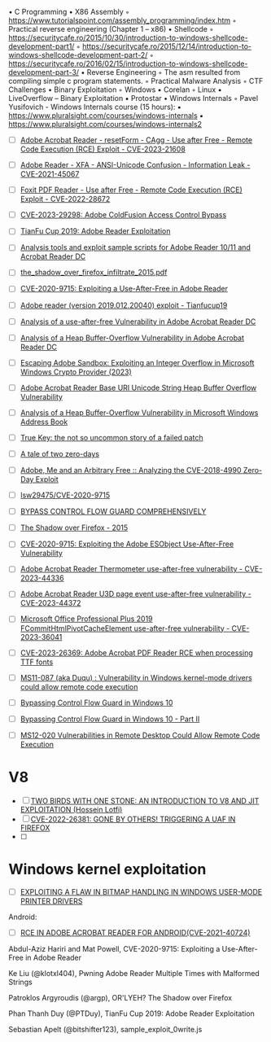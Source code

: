  • C Programming
    • X86 Assembly
        ◦ https://www.tutorialspoint.com/assembly_programming/index.htm 
        ◦ Practical reverse engineering (Chapter 1 – x86)
    • Shellcode
        ◦ https://securitycafe.ro/2015/10/30/introduction-to-windows-shellcode-development-part1/ 
        ◦ https://securitycafe.ro/2015/12/14/introduction-to-windows-shellcode-development-part-2/ 
        ◦ https://securitycafe.ro/2016/02/15/introduction-to-windows-shellcode-development-part-3/ 
    • Reverse Engineering
        ◦ The asm resulted from compiling simple c program statements.
        ◦ Practical Malware Analysis
        ◦ CTF Challenges
    • Binary Exploitation
        ◦ Windows
            ▪ Corelan
        ◦ Linux
            ▪ LiveOverflow – Binary Exploitation
            ▪ Protostar
    • Windows Internals
        ◦ Pavel Yusifovich - Windows Internals course (15 hours):
            ▪ https://www.pluralsight.com/courses/windows-internals
            ▪ https://www.pluralsight.com/courses/windows-internals2



- [ ] [Adobe Acrobat Reader - resetForm - CAgg - Use after Free - Remote Code Execution (RCE) Exploit - CVE-2023-21608](https://hacksys.io/blogs/adobe-reader-resetform-cagg-rce-cve-2023-21608)
- [ ] [Adobe Reader - XFA - ANSI-Unicode Confusion - Information Leak - CVE-2021-45067](https://hacksys.io/blogs/adobe-reader-xfa-ansi-unicode-confusion-information-leak)
- [ ] [Foxit PDF Reader - Use after Free - Remote Code Execution (RCE) Exploit - CVE-2022-28672](https://hacksys.io/blogs/foxit-reader-uaf-rce-jit-spraying-cve-2022-28672)
- [ ] [CVE-2023-29298: Adobe ColdFusion Access Control Bypass](https://www.rapid7.com/blog/post/2023/07/11/cve-2023-29298-adobe-coldfusion-access-control-bypass/)
- [ ] [TianFu Cup 2019: Adobe Reader Exploitation](https://web.archive.org/web/20200506181119/https://starlabs.sg/blog/2020/04/tianfu-cup-2019-adobe-reader-exploitation/)
- [ ] [Analysis tools and exploit sample scripts for Adobe Reader 10/11 and Acrobat Reader DC](https://github.com/bitshifter123/arpwn)
- [ ] [the_shadow_over_firefox_infiltrate_2015.pdf](https://downloads.immunityinc.com/infiltrate-archives/the_shadow_over_firefox_infiltrate_2015.pdf)
- [ ] [CVE-2020-9715: Exploiting a Use-After-Free in Adobe Reader](https://www.thezdi.com/blog/2020/9/2/cve-2020-9715-exploiting-a-use-after-free-in-adobe-reader)
- [ ] [Adobe reader (version 2019.012.20040) exploit - Tianfucup19](https://github.com/zuypt/Tianfucup19-Adobe-exploit/tree/master)
- [ ] [Analysis of a use-after-free Vulnerability in Adobe Acrobat Reader DC](https://blog.exodusintel.com/2021/04/20/analysis-of-a-use-after-free-vulnerability-in-adobe-acrobat-reader-dc/)
- [ ] [Analysis of a Heap Buffer-Overflow Vulnerability in Adobe Acrobat Reader DC](https://blog.exodusintel.com/2021/10/04/analysis-of-a-heap-buffer-overflow-vulnerability-in-adobe-acrobat-reader-dc-2/)
- [ ] [Escaping Adobe Sandbox: Exploiting an Integer Overflow in Microsoft Windows Crypto Provider (2023)](https://blog.exodusintel.com/2023/04/06/escaping-adobe-sandbox-exploiting-an-integer-overflow-in-microsoft-windows/)
- [ ] [Adobe Acrobat Reader Base URI Unicode String Heap Buffer Overflow Vulnerability](https://blog.exodusintel.com/2021/09/17/adobe-acrobat-reader-base-uri-unicode-string-heap-buffer-overflow/)
- [ ] [Analysis of a Heap Buffer-Overflow Vulnerability in Microsoft Windows Address Book](https://blog.exodusintel.com/2021/08/05/analysis-of-a-heap-buffer-overflow-vulnerability-in-microsoft-windows-address-book/)
- [ ] [True Key: the not so uncommon story of a failed patch](https://blog.exodusintel.com/2018/09/10/truekey-the-not-so-uncommon-story-of-a-failed-patch/)
- [ ] [A tale of two zero-days](https://www.welivesecurity.com/2018/05/15/tale-two-zero-days/)
- [ ] [Adobe, Me and an Arbitrary Free :: Analyzing the CVE-2018-4990 Zero-Day Exploit](https://srcincite.io/blog/2018/05/21/adobe-me-and-a-double-free.html)
- [ ] [lsw29475/CVE-2020-9715](https://github.com/lsw29475/CVE-2020-9715/blob/main/exp.js)
- [ ] [BYPASS CONTROL FLOW GUARD COMPREHENSIVELY](https://www.blackhat.com/docs/us-15/materials/us-15-Zhang-Bypass-Control-Flow-Guard-Comprehensively-wp.pdf)
- [ ] [The Shadow over Firefox - 2015](https://downloads.immunityinc.com/infiltrate-archives/the_shadow_over_firefox_infiltrate_2015.pdf)
- [ ] [CVE-2020-9715: Exploiting the Adobe ESObject Use-After-Free Vulnerability](https://www.pixiepointsecurity.com/blog/nday-cve-2020-9715.html)
- [ ] [Adobe Acrobat Reader Thermometer use-after-free vulnerability - CVE-2023-44336](https://talosintelligence.com/vulnerability_reports/TALOS-2023-1794)
- [ ] [Adobe Acrobat Reader U3D page event use-after-free vulnerability - CVE-2023-44372](https://talosintelligence.com/vulnerability_reports/TALOS-2023-1842)
- [ ] [Microsoft Office Professional Plus 2019 FCommitHtmlPivotCacheElement use-after-free vulnerability - CVE-2023-36041](https://talosintelligence.com/vulnerability_reports/TALOS-2023-1835)
- [ ] [CVE-2023-26369: Adobe Acrobat PDF Reader RCE when processing TTF fonts](https://googleprojectzero.github.io/0days-in-the-wild//0day-RCAs/2023/CVE-2023-26369.html)
- [ ] [MS11-087 (aka Duqu) : Vulnerability in Windows kernel-mode drivers could allow remote code execution](https://exploitshop.wordpress.com/2012/01/18/ms11-087-aka-duqu-vulnerability-in-windows-kernel-mode-drivers-could-allow-remote-code-execution/)
- [ ] [Bypassing Control Flow Guard in Windows 10](https://blog.improsec.com/tech-blog/bypassing-control-flow-guard-in-windows-10)
- [ ] [Bypassing Control Flow Guard in Windows 10 - Part II](https://blog.improsec.com/tech-blog/bypassing-control-flow-guard-on-windows-10-part-ii)




- [ ] [MS12-020 Vulnerabilities in Remote Desktop Could Allow Remote Code Execution](https://exploitshop.wordpress.com/2012/03/13/ms12-020-vulnerabilities-in-remote-desktop-could-allow-remote-code-execution/)





# V8
- [ ] [TWO BIRDS WITH ONE STONE: AN INTRODUCTION TO V8 AND JIT EXPLOITATION
 (Hossein Lotfi)](https://www.zerodayinitiative.com/blog/2021/12/6/two-birds-with-one-stone-an-introduction-to-v8-and-jit-exploitation)
- [ ] [CVE-2022-26381: GONE BY OTHERS! TRIGGERING A UAF IN FIREFOX](https://www.zerodayinitiative.com/blog/2022/4/7/cve-2022-26381-gone-by-others-triggering-a-uaf-in-firefox)
- [ ] 



# Windows kernel exploitation
- [ ] [EXPLOITING A FLAW IN BITMAP HANDLING IN WINDOWS USER-MODE PRINTER DRIVERS](https://www.zerodayinitiative.com/blog/2023/8/1/exploiting-a-flaw-in-bitmap-handling-in-windows-user-mode-printer-drivers)



Android:
- [ ] [RCE IN ADOBE ACROBAT READER FOR ANDROID(CVE-2021-40724)
](https://hulkvision.github.io/blog/post1/)


Abdul-Aziz Hariri and Mat Powell, CVE-2020-9715: Exploiting a Use-After-Free in Adobe Reader

Ke Liu (@klotxl404), Pwning Adobe Reader Multiple Times with Malformed Strings

Patroklos Argyroudis (@argp), OR'LYEH? The Shadow over Firefox

Phan Thanh Duy (@PTDuy), TianFu Cup 2019: Adobe Reader Exploitation

Sebastian Apelt (@bitshifter123), sample_exploit_0write.js